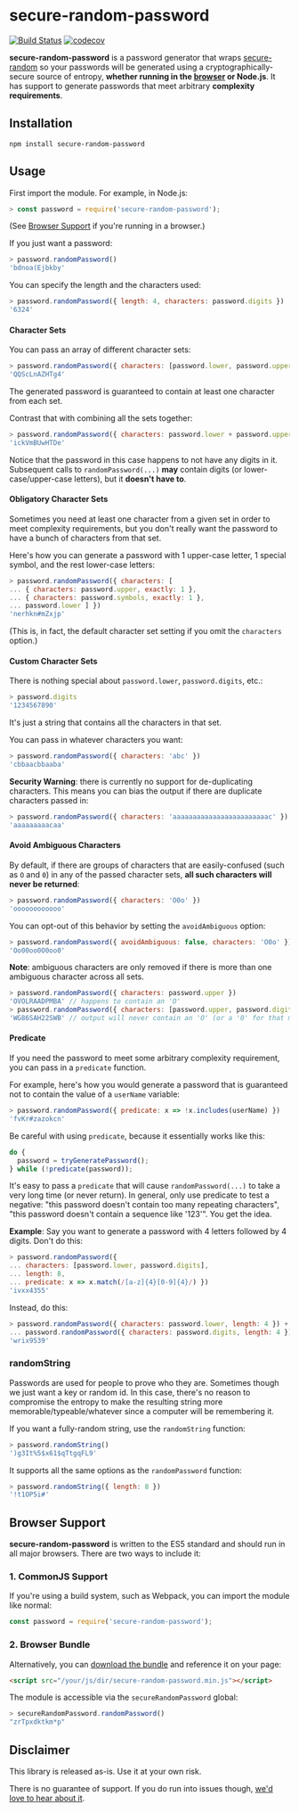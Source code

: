 # secure-random-password

[![Build Status](https://travis-ci.org/rackerlabs/secure-random-password.svg?branch=master)](https://travis-ci.org/rackerlabs/secure-random-password) [![codecov](https://codecov.io/gh/rackerlabs/secure-random-password/branch/master/graph/badge.svg)](https://codecov.io/gh/rackerlabs/secure-random-password)

__secure-random-password__ is a password generator that wraps [secure-random](https://www.npmjs.com/package/secure-random) so your passwords will be generated using a cryptographically-secure source of entropy, __whether running in the [browser](#browser-support) or Node.js__. It has support to generate passwords that meet arbitrary __complexity requirements__.

## Installation

```
npm install secure-random-password
```

## Usage

First import the module. For example, in Node.js:

```javascript
> const password = require('secure-random-password');
```

(See [Browser Support](#browser-support) if you're running in a browser.)

If you just want a password:

```javascript
> password.randomPassword()
'bdnoa(Ejbkby'
```

You can specify the length and the characters used:

```javascript
> password.randomPassword({ length: 4, characters: password.digits })
'6324'
```

#### Character Sets

You can pass an array of different character sets:

```javascript
> password.randomPassword({ characters: [password.lower, password.upper, password.digits] })
'QQScLnAZHTg4'
```

The generated password is guaranteed to contain at least one character from each set.

Contrast that with combining all the sets together:

```javascript
> password.randomPassword({ characters: password.lower + password.upper + password.digits })
'ickVmBUwHTDe'
```

Notice that the password in this case happens to not have any digits in it. Subsequent calls to `randomPassword(...)`  __may__ contain digits (or lower-case/upper-case letters), but it __doesn't have to__.

#### Obligatory Character Sets

Sometimes you need at least one character from a given set in order to meet complexity requirements, but you don't really want the password to have a bunch of characters from that set.

Here's how you can generate a password with 1 upper-case letter, 1 special symbol, and the rest lower-case letters:

```javascript
> password.randomPassword({ characters: [
... { characters: password.upper, exactly: 1 },
... { characters: password.symbols, exactly: 1 },
... password.lower ] })
'nerhkn#mZxjp'
```

(This is, in fact, the default character set setting if you omit the `characters` option.)

#### Custom Character Sets

There is nothing special about `password.lower`, `password.digits`, etc.:

```javascript
> password.digits
'1234567890'
```

It's just a string that contains all the characters in that set.

You can pass in whatever characters you want:

```javascript
> password.randomPassword({ characters: 'abc' })
'cbbaacbbaaba'
```

__Security Warning__: there is currently no support for de-duplicating characters. This means you can bias the output if there are duplicate characters passed in:

```javascript
> password.randomPassword({ characters: 'aaaaaaaaaaaaaaaaaaaaaaaac' })
'aaaaaaaaacaa'
```

#### Avoid Ambiguous Characters

By default, if there are groups of characters that are easily-confused (such as `O` and `0`) in any of the passed character sets, __all such characters will never be returned__:

```javascript
> password.randomPassword({ characters: 'O0o' })
'oooooooooooo'
```

You can opt-out of this behavior by setting the `avoidAmbiguous` option:

```javascript
> password.randomPassword({ avoidAmbiguous: false, characters: 'O0o' })
'Oo00oo0O0oo0'
```

__Note__: ambiguous characters are only removed if there is more than one ambiguous character across all sets.

```javascript
> password.randomPassword({ characters: password.upper })
'OVOLRAADPMBA' // happens to contain an 'O'
> password.randomPassword({ characters: [password.upper, password.digits] })
'WG86SAH22SWB' // output will never contain an 'O' (or a '0' for that matter)
```

#### Predicate

If you need the password to meet some arbitrary complexity requirement, you can pass in a `predicate` function.

For example, here's how you would generate a password that is guaranteed not to contain the value of a `userName` variable:

```javascript
> password.randomPassword({ predicate: x => !x.includes(userName) })
'fvKr#zazokcn'
```

Be careful with using `predicate`, because it essentially works like this:

```javascript
do {
  password = tryGeneratePassword();
} while (!predicate(password));
```

It's easy to pass a `predicate` that will cause `randomPassword(...)` to take a very long time (or never return). In general, only use predicate to test a negative: "this password doesn't contain too many repeating characters", "this password doesn't contain a sequence like '123'". You get the idea.

__Example__: Say you want to generate a password with 4 letters followed by 4 digits. Don't do this:

```javascript
> password.randomPassword({
... characters: [password.lower, password.digits],
... length: 8,
... predicate: x => x.match(/[a-z]{4}[0-9]{4}/) })
'ivxx4355'
```

Instead, do this:

```javascript
> password.randomPassword({ characters: password.lower, length: 4 }) +
... password.randomPassword({ characters: password.digits, length: 4 })
'wrix9539'
```

### randomString

Passwords are used for people to prove who they are. Sometimes though we just want a key or random id. In this case, there's no reason to compromise the entropy to make the resulting string more memorable/typeable/whatever since a computer will be remembering it.

If you want a fully-random string, use the `randomString` function:

```javascript
> password.randomString()
')g3It%5$x61$qTtgqFL9'
```

It supports all the same options as the `randomPassword` function:

```javascript
> password.randomString({ length: 8 })
'!t1OP5i#'
```

## Browser Support

__secure-random-password__ is written to the ES5 standard and should run in all major browsers. There are two ways to include it:

### 1. CommonJS Support

If you're using a build system, such as Webpack, you can import the module like normal:

```javascript
const password = require('secure-random-password');
```
### 2. Browser Bundle

Alternatively, you can [download the bundle](/dist/secure-random-password.min.js) and reference it on your page:

```html
<script src="/your/js/dir/secure-random-password.min.js"></script>
```

The module is accessible via the `secureRandomPassword` global:

```javascript
> secureRandomPassword.randomPassword()
"zrTpxdktkm*p"
```

## Disclaimer

This library is released as-is. Use it at your own risk.

There is no guarantee of support. If you do run into issues though, [we'd love to hear about it](/../../issues).
